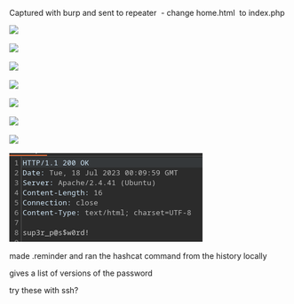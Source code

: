 Captured with burp and sent to repeater  - change home.html  to index.php

![](Public/InfoSec/Boxes/TryHackMe/Red%20(Done)/burp1.png)

![](Public/InfoSec/Boxes/TryHackMe/Red%20(Done)/burp2.png)

![](Public/InfoSec/Boxes/TryHackMe/Red%20(Done)/burp3.png)

![](Public/InfoSec/Boxes/TryHackMe/Red%20(Done)/burp4.png)  

![](Public/InfoSec/Boxes/TryHackMe/Red%20(Done)/burp5.png)

![](Public/InfoSec/Boxes/TryHackMe/Red%20(Done)/burp6.png)

![](Public/InfoSec/Boxes/TryHackMe/Red%20(Done)/burp7.png)

![](burp8.png)

made .reminder and ran the hashcat command from the history locally

gives a list of versions of the password

try these with ssh?
